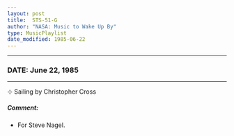 ```yaml
---
layout: post
title:  STS-51-G
author: "NASA: Music to Wake Up By"
type: MusicPlaylist
date_modified: 1985-06-22
---
```


----
### DATE: June 22, 1985
----
⊹ Sailing by Christopher Cross

##### Comment:
* For Steve Nagel.
